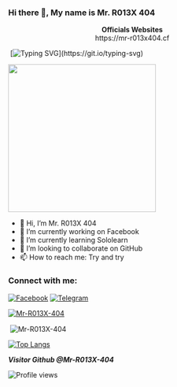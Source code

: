### Hi there 👋, My name is Mr. R013X 404              

<div align="center" width="50"><b> Officials Websites</b>
<br>                 
https://mr-r013x404.cf
</div>

&nbsp;[![Typing SVG](http://readme-typing-svg.herokuapp.com?color=00F700&size=36&multiline=true&width=970&height=60&lines=Hello+there%2C+fellow+%3Chackers%2F%3E+and+%3Ccoder%2F%3E!)](https://git.io/typing-svg)


<img src="https://64.media.tumblr.com/15561104f89158a49cf57fa8cfbe4a5b/9ebe49cb66aeeed6-e7/s640x960/388c8fae2ebc75d94c25fa683220122977701a0d.pnj" height="300" width="300" />


- 👋 Hi, I’m Mr. R013X 404
- 🔭 I’m currently working on Facebook
- 🌱 I’m currently learning Sololearn
- 👯 I’m looking to collaborate on GitHub
- 📫 How to reach me: Try and try




<h3 align="left">Connect with me:</h3>
<p align="left">
<a href="https://www.facebook.com/Mr.R013X.404"><img title="Facebook" src="https://img.shields.io/badge/Facebook-green?style=for-the-badge&logo=facebook"></a>
<a href="https://t.me/MR_R013X_404"><img title="Telegram" src="https://img.shields.io/badge/Telegram-blue?style=for-the-badge&logo=telegram"></a>
 

<p align="left"> <a href="https://github.com/ryo-ma/github-profile-trophy"><img src="https://github-profile-trophy.vercel.app/?username=Mr-R013X-404" alt="Mr-R013X-404" /></a> </p>


<p>&nbsp;<img align="center" src="https://github-readme-stats.vercel.app/api?username=Mr-R013X-404&theme=nord&show_icons=true&locale=en" alt="Mr-R013X-404" /></p>

[![Top Langs](https://github-readme-stats.vercel.app/api/top-langs/?username=Mr-R013X-404&langs_count=50)](https://github.com/anuraghazra/github-readme-stats)


*****Visitor Github @Mr-R013X-404*****

![Profile views](https://gpvc.arturio.dev/Mr-R013X-404)
